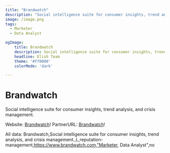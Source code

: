 ```yaml
---
title: "Brandwatch"
description: "Social intelligence suite for consumer insights, trend analysis, and crisis management."
image: /image.png
tags: 
  - Marketer
  - Data Analyst

ogImage:
    title: Brandwatch
    description: Social intelligence suite for consumer insights, trend analysis, and crisis management.
    headline: Elish Team
    theme: '#ff0000'
    colorMode: 'dark'

---
```


# Brandwatch

Social intelligence suite for consumer insights, trend analysis, and crisis management.

Website: [Brandwatch](https://www.brandwatch.com)!
PartnerURL: [Brandwatch](no)!

All data:
Brandwatch,Social intelligence suite for consumer insights, trend analysis, and crisis management.,L,reputation-management,https://www.brandwatch.com,"Marketer, Data Analyst",no